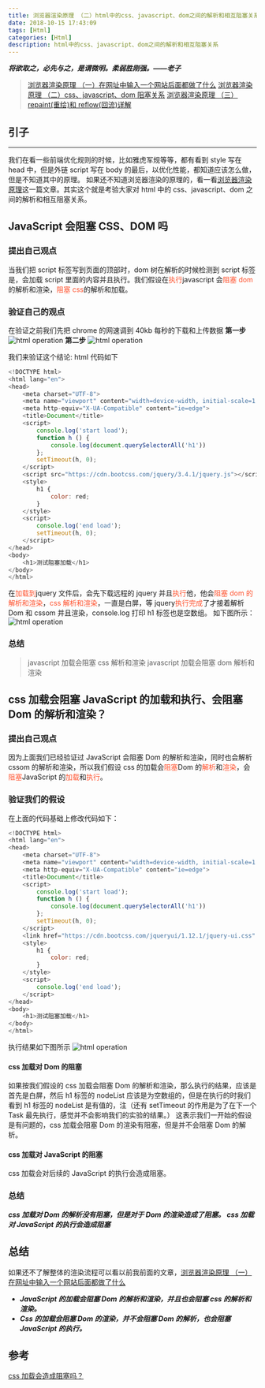 ```yaml
---
title: 浏览器渲染原理 （二）html中的css、javascript、dom之间的解析和相互阻塞关系
date: 2018-10-15 17:43:09
tags: [Html]
categories: [Html]
description: html中的css、javascript、dom之间的解析和相互阻塞关系
---
```


***将欲取之，必先与之，是谓微明。柔弱胜刚强。——老子***

> [浏览器渲染原理 （一）在网址中输入一个网站后面都做了什么](/blog/html/html-browser-render.html)
> [浏览器渲染原理 （二）css、javascript、dom 阻塞关系](/blog/html/html-style-javascript.html)
> [浏览器渲染原理 （三） repaint(重绘)和 reflow(回流)详解](/blog/html/html-reload-reflow.html)

## 引子

---

我们在看一些前端优化规则的时候，比如雅虎军规等等，都有看到 style 写在 head 中，但是外链 script 写在 body 的最后，以优化性能，都知道应该怎么做，但是不知道其中的原理。
如果还不知道浏览器渲染的原理的，看一看[浏览器渲染原理](/blog/html/html-style-javascript.html)这一篇文章。其实这个就是考验大家对 html 中的 css、javascript、dom 之间的解析和相互阻塞关系。

## JavaScript 会阻塞 CSS、DOM 吗

### 提出自己观点

当我们把 script 标签写到页面的顶部时，dom 树在解析的时候检测到 script 标签是，会加载 script 里面的内容并且执行。我们假设在<font color="#ff502c">执行</font>javascript 会<font color="#ff502c">阻塞 dom</font>的解析和渲染，<font color="#ff502c">阻塞 css</font>的解析和加载。

### 验证自己的观点

在验证之前我们先把 chrome 的网速调到 40kb 每秒的下载和上传数据
**第一步**
![html operation](../../images/html/images/html-1.png)
**第二步**
![html operation](../../images/html/images/html-2.png)

我们来验证这个结论:
html 代码如下

```javascript
<!DOCTYPE html>
<html lang="en">
<head>
    <meta charset="UTF-8">
    <meta name="viewport" content="width=device-width, initial-scale=1.0">
    <meta http-equiv="X-UA-Compatible" content="ie=edge">
    <title>Document</title>
    <script>
        console.log('start load');
        function h () {
            console.log(document.querySelectorAll('h1'))
        };
        setTimeout(h, 0);
    </script>
    <script src="https://cdn.bootcss.com/jquery/3.4.1/jquery.js"></script>
    <style>
        h1 {
            color: red;
        }
    </style>
    <script>
        console.log('end load');
        setTimeout(h, 0);
    </script>
</head>
<body>
    <h1>测试阻塞加载</h1>
</body>
</html>
```

在<font color="#ff502c">加载到</font>jquery 文件后，会先下载远程的 jquery 并且<font color="#ff502c">执行</font>他，他会<font color="#ff502c">阻塞 dom 的解析和渲染</font>，<font color="#ff502c">css 解析和渲染</font>，一直是白屏，等 jquery<font color="#ff502c">执行完成</font>了才接着解析 Dom 和 cssom 并且渲染，console.log 打印 h1 标签也是空数组。
如下图所示：
![html operation](../../images/html/images/html-gif.gif)

### 总结

> javascript 加载会阻塞 css 解析和渲染
> javascript 加载会阻塞 dom 解析和渲染

## css 加载会阻塞 JavaScript 的加载和执行、会阻塞 Dom 的解析和渲染？

### 提出自己观点

因为上面我们已经验证过 JavaScript 会阻塞 Dom 的解析和渲染，同时也会解析 cssom 的解析和渲染，所以我们假设 css 的加载会<font color="#ff502c">阻塞</font>Dom 的<font color="#ff502c">解析</font>和<font color="#ff502c">渲染</font>，会<font color="#ff502c">阻塞</font>JavaScript 的<font color="#ff502c">加载</font>和<font color="#ff502c">执行</font>。

### 验证我们的假设

在上面的代码基础上修改代码如下：

```javascript
<!DOCTYPE html>
<html lang="en">
<head>
    <meta charset="UTF-8">
    <meta name="viewport" content="width=device-width, initial-scale=1.0">
    <meta http-equiv="X-UA-Compatible" content="ie=edge">
    <title>Document</title>
    <script>
        console.log('start load');
        function h () {
            console.log(document.querySelectorAll('h1'))
        };
        setTimeout(h, 0);
    </script>
    <link href="https://cdn.bootcss.com/jqueryui/1.12.1/jquery-ui.css" rel="stylesheet">
    <style>
        h1 {
            color: red;
        }
    </style>
    <script>
        console.log('end load');
    </script>
</head>
<body>
    <h1>测试阻塞加载</h1>
</body>
</html>
```

执行结果如下图所示
![html operation](../../images/html/images/html-gif1.gif)

#### css 加载对 Dom 的阻塞

如果按我们假设的 css 加载会阻塞 Dom 的解析和渲染，那么执行的结果，应该是首先是白屏，然后 h1 标签的 nodeList 应该是为空数组的，但是在执行的时我们看到 h1 标签的 nodeList 是有值的，注（还有 setTimeout 的作用是为了在下一个 Task 最先执行，感觉并不会影响我们的实验的结果。）
这表示我们一开始的假设是有问题的，css 加载会阻塞 Dom 的渲染有阻塞，但是并不会阻塞 Dom 的解析。

#### css 加载对 JavaScript 的阻塞

css 加载会对后续的 JavaScript 的执行会造成阻塞。

### 总结

***css 加载对 Dom 的解析没有阻塞，但是对于 Dom 的渲染造成了阻塞。***
***css 加载对 JavaScript 的执行会造成阻塞***

## 总结

如果还不了解整体的渲染流程可以看以前我前面的文章，[浏览器渲染原理 （一）在网址中输入一个网站后面都做了什么](/blog/html/html-style-javascript.html)

- ***JavaScript 的加载会阻塞 Dom 的解析和渲染，并且也会阻塞 css 的解析和渲染。***
- ***Css 的加载会阻塞 Dom 的渲染，并不会阻塞 Dom 的解析，也会阻塞 JavaScript 的执行。***

## 参考

[css 加载会造成阻塞吗？](https://juejin.im/post/5b88ddca6fb9a019c7717096)
